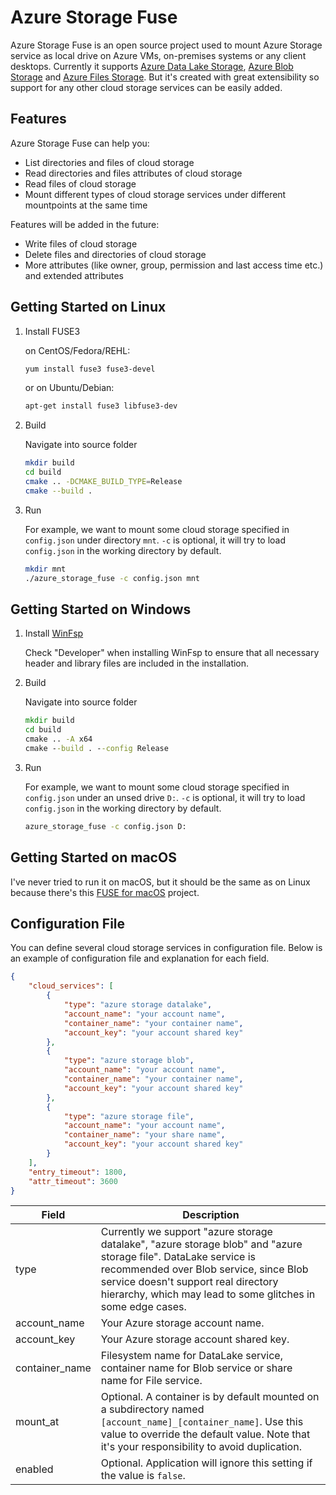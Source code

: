 # Azure Storage Fuse

Azure Storage Fuse is an open source project used to mount Azure Storage service as local drive on Azure VMs, on-premises systems or any client desktops. Currently it supports [Azure Data Lake Storage](https://docs.microsoft.com/en-us/azure/storage/blobs/data-lake-storage-introduction), [Azure Blob Storage](https://docs.microsoft.com/en-us/azure/storage/blobs/storage-blobs-introduction) and [Azure Files Storage](https://docs.microsoft.com/en-us/azure/storage/files/storage-files-introduction). But it's created with great extensibility so support for any other cloud storage services can be easily added.

## Features

Azure Storage Fuse can help you:

- List directories and files of cloud storage
- Read directories and files attributes of cloud storage
- Read files of cloud storage
- Mount different types of cloud storage services under different mountpoints at the same time

Features will be added in the future:

- Write files of cloud storage
- Delete files and directories of cloud storage
- More attributes (like owner, group, permission and last access time etc.) and extended attributes

## Getting Started on Linux

1. Install FUSE3

    on CentOS/Fedora/REHL:

    ```bash
    yum install fuse3 fuse3-devel
    ```

    or on Ubuntu/Debian:
    
    ```bash
    apt-get install fuse3 libfuse3-dev
    ```

2. Build

    Navigate into source folder
    
    ```bash
    mkdir build
    cd build
    cmake .. -DCMAKE_BUILD_TYPE=Release
    cmake --build .
    ```

3. Run

    For example, we want to mount some cloud storage specified in `config.json` under directory `mnt`.
    `-c` is optional, it will try to load `config.json` in the working directory by default.
    
    ```bash
    mkdir mnt
    ./azure_storage_fuse -c config.json mnt
    ```

## Getting Started on Windows

1. Install [WinFsp](http://www.secfs.net/winfsp/)

    Check "Developer" when installing WinFsp to ensure that all necessary header and library files are included in the installation.

2. Build

    Navigate into source folder

    ```bat
    mkdir build
    cd build
    cmake .. -A x64
    cmake --build . --config Release
    ```

3. Run

    For example, we want to mount some cloud storage specified in `config.json` under an unsed drive `D:`.
    `-c` is optional, it will try to load `config.json` in the working directory by default.
    
    ```bat
    azure_storage_fuse -c config.json D:
    ```

## Getting Started on macOS

I've never tried to run it on macOS, but it should be the same as on Linux because there's this [FUSE for macOS](https://osxfuse.github.io/) project.

## Configuration File

You can define several cloud storage services in configuration file. Below is an example of configuration file and explanation for each field.

```json
{
    "cloud_services": [
        {
            "type": "azure storage datalake",
            "account_name": "your account name",
            "container_name": "your container name",
            "account_key": "your account shared key"
        },
        {
            "type": "azure storage blob",
            "account_name": "your account name",
            "container_name": "your container name",
            "account_key": "your account shared key"
        },
        {
            "type": "azure storage file",
            "account_name": "your account name",
            "container_name": "your share name",
            "account_key": "your account shared key"
        }
    ],
    "entry_timeout": 1800,
    "attr_timeout": 3600
}
```

| Field           | Description |
|-----------------|-------------|
| type            | Currently we support "azure storage datalake", "azure storage blob" and "azure storage file". DataLake service is recommended over Blob service, since Blob service doesn't support real directory hierarchy, which may lead to some glitches in some edge cases. |
| account\_name   | Your Azure storage account name. |
| account\_key    | Your Azure storage account shared key. |
| container\_name | Filesystem name for DataLake service, container name for Blob service or share name for File service. |
| mount\_at       | Optional. A container is by default mounted on a subdirectory named `[account_name]_[container_name]`. Use this value to override the default value. Note that it's your responsibility to avoid duplication. |
| enabled         | Optional. Application will ignore this setting if the value is `false`. |
